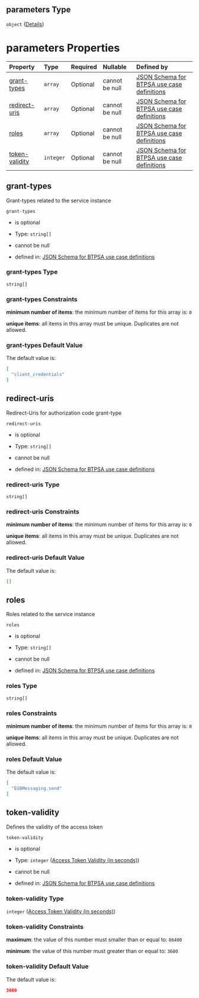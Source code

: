 ## parameters Type

`object` ([Details](btpsa-usecase-properties-services-items-allof-1-then-allof-55-then-allof-1-then-properties-parameters.md))

# parameters Properties

| Property                          | Type      | Required | Nullable       | Defined by                                                                                                                                                                                                                                                                                                                        |
| :-------------------------------- | :-------- | :------- | :------------- | :-------------------------------------------------------------------------------------------------------------------------------------------------------------------------------------------------------------------------------------------------------------------------------------------------------------------------------- |
| [grant-types](#grant-types)       | `array`   | Optional | cannot be null | [JSON Schema for BTPSA use case definitions](btpsa-usecase-properties-services-items-allof-1-then-allof-55-then-allof-1-then-properties-parameters-properties-grant-types.md "undefined#/properties/services/items/allOf/1/then/allOf/55/then/allOf/1/then/properties/parameters/properties/grant-types")                         |
| [redirect-uris](#redirect-uris)   | `array`   | Optional | cannot be null | [JSON Schema for BTPSA use case definitions](btpsa-usecase-properties-services-items-allof-1-then-allof-55-then-allof-1-then-properties-parameters-properties-redirect-uris.md "undefined#/properties/services/items/allOf/1/then/allOf/55/then/allOf/1/then/properties/parameters/properties/redirect-uris")                     |
| [roles](#roles)                   | `array`   | Optional | cannot be null | [JSON Schema for BTPSA use case definitions](btpsa-usecase-properties-services-items-allof-1-then-allof-55-then-allof-1-then-properties-parameters-properties-roles.md "undefined#/properties/services/items/allOf/1/then/allOf/55/then/allOf/1/then/properties/parameters/properties/roles")                                     |
| [token-validity](#token-validity) | `integer` | Optional | cannot be null | [JSON Schema for BTPSA use case definitions](btpsa-usecase-properties-services-items-allof-1-then-allof-55-then-allof-1-then-properties-parameters-properties-access-token-validity-in-seconds.md "undefined#/properties/services/items/allOf/1/then/allOf/55/then/allOf/1/then/properties/parameters/properties/token-validity") |

## grant-types

Grant-types related to the service instance

`grant-types`

*   is optional

*   Type: `string[]`

*   cannot be null

*   defined in: [JSON Schema for BTPSA use case definitions](btpsa-usecase-properties-services-items-allof-1-then-allof-55-then-allof-1-then-properties-parameters-properties-grant-types.md "undefined#/properties/services/items/allOf/1/then/allOf/55/then/allOf/1/then/properties/parameters/properties/grant-types")

### grant-types Type

`string[]`

### grant-types Constraints

**minimum number of items**: the minimum number of items for this array is: `0`

**unique items**: all items in this array must be unique. Duplicates are not allowed.

### grant-types Default Value

The default value is:

```json
[
  "client_credentials"
]
```

## redirect-uris

Redirect-Uris for authorization code grant-type

`redirect-uris`

*   is optional

*   Type: `string[]`

*   cannot be null

*   defined in: [JSON Schema for BTPSA use case definitions](btpsa-usecase-properties-services-items-allof-1-then-allof-55-then-allof-1-then-properties-parameters-properties-redirect-uris.md "undefined#/properties/services/items/allOf/1/then/allOf/55/then/allOf/1/then/properties/parameters/properties/redirect-uris")

### redirect-uris Type

`string[]`

### redirect-uris Constraints

**minimum number of items**: the minimum number of items for this array is: `0`

**unique items**: all items in this array must be unique. Duplicates are not allowed.

### redirect-uris Default Value

The default value is:

```json
[]
```

## roles

Roles related to the service instance

`roles`

*   is optional

*   Type: `string[]`

*   cannot be null

*   defined in: [JSON Schema for BTPSA use case definitions](btpsa-usecase-properties-services-items-allof-1-then-allof-55-then-allof-1-then-properties-parameters-properties-roles.md "undefined#/properties/services/items/allOf/1/then/allOf/55/then/allOf/1/then/properties/parameters/properties/roles")

### roles Type

`string[]`

### roles Constraints

**minimum number of items**: the minimum number of items for this array is: `0`

**unique items**: all items in this array must be unique. Duplicates are not allowed.

### roles Default Value

The default value is:

```json
[
  "ESBMessaging.send"
]
```

## token-validity

Defines the validity of the access token

`token-validity`

*   is optional

*   Type: `integer` ([Access Token Validity (in seconds)](btpsa-usecase-properties-services-items-allof-1-then-allof-55-then-allof-1-then-properties-parameters-properties-access-token-validity-in-seconds.md))

*   cannot be null

*   defined in: [JSON Schema for BTPSA use case definitions](btpsa-usecase-properties-services-items-allof-1-then-allof-55-then-allof-1-then-properties-parameters-properties-access-token-validity-in-seconds.md "undefined#/properties/services/items/allOf/1/then/allOf/55/then/allOf/1/then/properties/parameters/properties/token-validity")

### token-validity Type

`integer` ([Access Token Validity (in seconds)](btpsa-usecase-properties-services-items-allof-1-then-allof-55-then-allof-1-then-properties-parameters-properties-access-token-validity-in-seconds.md))

### token-validity Constraints

**maximum**: the value of this number must smaller than or equal to: `86400`

**minimum**: the value of this number must greater than or equal to: `3600`

### token-validity Default Value

The default value is:

```json
3600
```
